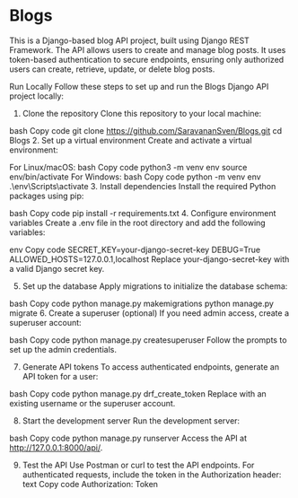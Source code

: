# Blogs
This is a Django-based blog API project, built using Django REST Framework. The API allows users to create and manage blog posts. It uses token-based authentication to secure endpoints, ensuring only authorized users can create, retrieve, update, or delete blog posts.

Run Locally
Follow these steps to set up and run the Blogs Django API project locally:

1. Clone the repository
Clone this repository to your local machine:

bash
Copy code
git clone https://github.com/SaravananSven/Blogs.git
cd Blogs
2. Set up a virtual environment
Create and activate a virtual environment:

For Linux/macOS:
bash
Copy code
python3 -m venv env
source env/bin/activate
For Windows:
bash
Copy code
python -m venv env
.\env\Scripts\activate
3. Install dependencies
Install the required Python packages using pip:

bash
Copy code
pip install -r requirements.txt
4. Configure environment variables
Create a .env file in the root directory and add the following variables:

env
Copy code
SECRET_KEY=your-django-secret-key
DEBUG=True
ALLOWED_HOSTS=127.0.0.1,localhost
Replace your-django-secret-key with a valid Django secret key.

5. Set up the database
Apply migrations to initialize the database schema:

bash
Copy code
python manage.py makemigrations
python manage.py migrate
6. Create a superuser (optional)
If you need admin access, create a superuser account:

bash
Copy code
python manage.py createsuperuser
Follow the prompts to set up the admin credentials.

7. Generate API tokens
To access authenticated endpoints, generate an API token for a user:

bash
Copy code
python manage.py drf_create_token <username>
Replace <username> with an existing username or the superuser account.

8. Start the development server
Run the development server:

bash
Copy code
python manage.py runserver
Access the API at http://127.0.0.1:8000/api/.

9. Test the API
Use Postman or curl to test the API endpoints.
For authenticated requests, include the token in the Authorization header:
text
Copy code
Authorization: Token <your-token>
